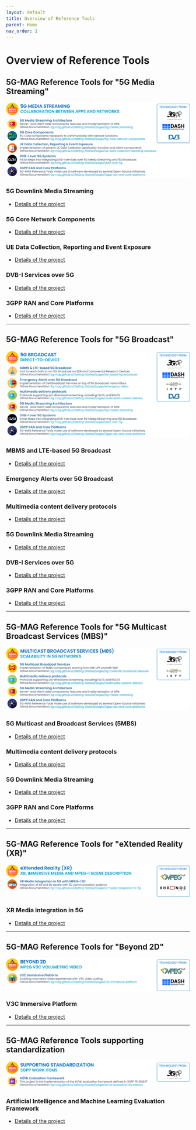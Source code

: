 ```yaml
---
layout: default
title: Overview of Reference Tools
parent: Home
nav_order: 1
---
```


# Overview of Reference Tools

## 5G-MAG Reference Tools for "5G Media Streaming"

<img src="../assets/images/projects/projects_1.png">

### 5G Downlink Media Streaming
* [Details of the project](./5g-media-streaming/)

### 5G Core Network Components
* [Details of the project](./5g-core-network-components/)

### UE Data Collection, Reporting and Event Exposure
* [Details of the project](./ue-data-collection-reporting-exposure/)

### DVB-I Services over 5G
* [Details of the project](./dvbi-over-5g/)

### 3GPP RAN and Core Platforms
* [Details of the project](./3gpp-ran-and-core-platforms/)

---

## 5G-MAG Reference Tools for "5G Broadcast"

<img src="../assets/images/projects/projects_2.png">

### MBMS and LTE-based 5G Broadcast
* [Details of the project](./lte-based-5g-broadcast/)

### Emergency Alerts over 5G Broadcast
* [Details of the project](./emergency-alerts/)

### Multimedia content delivery protocols
* [Details of the project](./multimedia-content-delivery/)

### 5G Downlink Media Streaming
* [Details of the project](./5g-media-streaming/)

### DVB-I Services over 5G
* [Details of the project](./dvbi-over-5g/)

### 3GPP RAN and Core Platforms
* [Details of the project](./3gpp-ran-and-core-platforms/)

---

## 5G-MAG Reference Tools for "5G Multicast Broadcast Services (MBS)"

<img src="../assets/images/projects/projects_3.png">

### 5G Multicast and Broadcast Services (5MBS)
* [Details of the project](./5g-multicast-broadcast-services/)

### Multimedia content delivery protocols
* [Details of the project](./multimedia-content-delivery/)

### 5G Downlink Media Streaming
* [Details of the project](./5g-media-streaming/)

### 3GPP RAN and Core Platforms
* [Details of the project](./3gpp-ran-and-core-platforms/)

---

## 5G-MAG Reference Tools for "eXtended Reality (XR)"

<img src="../assets/images/projects/projects_4.png">

### XR Media integration in 5G
* [Details of the project](./xr-media-integration-in-5g/)

---

## 5G-MAG Reference Tools for "Beyond 2D"

<img src="../assets/images/projects/projects_5.png">

### V3C Immersive Platform
* [Details of the project](./v3c-immersive-platform/)

---

## 5G-MAG Reference Tools supporting standardization

<img src="../assets/images/projects/projects_6.png">

### Artificial Intelligence and Machine Learning Evaluation Framework
* [Details of the project](./ai-ml-evaluation-framework/)

